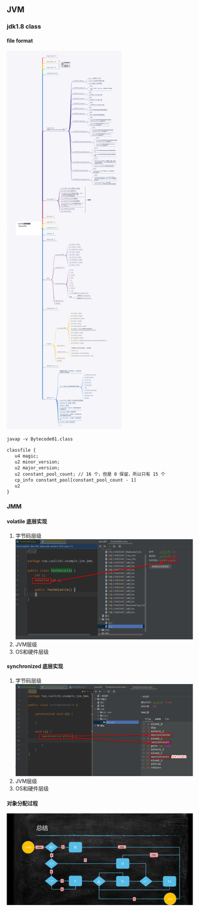 ## JVM

### jdk1.8 class 

#### file format
![img.png](images/jdk_1.8_class_format.png)

`javap -v Bytecode01.class`

```
classfile {
   u4 magic;
   u2 minor_version;
   u2 major_version;
   u2 constant_pool_count; // 16 个，但是 0 保留，所以只有 15 个
   cp_info constant_pool[constant_pool_count - 1]
   u2
}
```

### JMM

#### volatile 底层实现
1. 字节码层级
![img.png](images/volatile_bytecode.png)
2. JVM层级
3. OS和硬件层级

#### synchronized 底层实现
1. 字节码层级
![img_1.png](images/synchronized_bytecode.png)
2. JVM层级
3. OS和硬件层级

#### 对象分配过程
![img_2.png](images/object_assign1.png)

